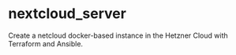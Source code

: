 # nextcloud_server
Create a netcloud docker-based instance in the Hetzner Cloud with Terraform and Ansible.
